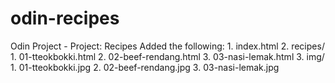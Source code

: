# odin-recipes
Odin Project - Project: Recipes
Added the following:
    1. index.html
    2. recipes/
        1. 01-tteokbokki.html
        2. 02-beef-rendang.html
        3. 03-nasi-lemak.html
    3. img/
        1. 01-tteokbokki.jpg
        2. 02-beef-rendang.jpg
        3. 03-nasi-lemak.jpg
